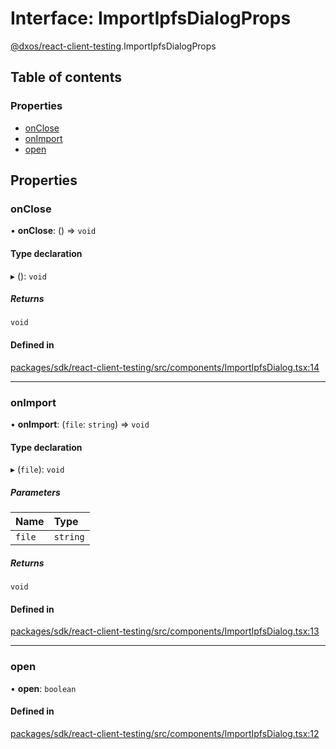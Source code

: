 # Interface: ImportIpfsDialogProps

[@dxos/react-client-testing](../modules/dxos_react_client_testing.md).ImportIpfsDialogProps

## Table of contents

### Properties

- [onClose](dxos_react_client_testing.ImportIpfsDialogProps.md#onclose)
- [onImport](dxos_react_client_testing.ImportIpfsDialogProps.md#onimport)
- [open](dxos_react_client_testing.ImportIpfsDialogProps.md#open)

## Properties

### onClose

• **onClose**: () => `void`

#### Type declaration

▸ (): `void`

##### Returns

`void`

#### Defined in

[packages/sdk/react-client-testing/src/components/ImportIpfsDialog.tsx:14](https://github.com/dxos/dxos/blob/e3b936721/packages/sdk/react-client-testing/src/components/ImportIpfsDialog.tsx#L14)

___

### onImport

• **onImport**: (`file`: `string`) => `void`

#### Type declaration

▸ (`file`): `void`

##### Parameters

| Name | Type |
| :------ | :------ |
| `file` | `string` |

##### Returns

`void`

#### Defined in

[packages/sdk/react-client-testing/src/components/ImportIpfsDialog.tsx:13](https://github.com/dxos/dxos/blob/e3b936721/packages/sdk/react-client-testing/src/components/ImportIpfsDialog.tsx#L13)

___

### open

• **open**: `boolean`

#### Defined in

[packages/sdk/react-client-testing/src/components/ImportIpfsDialog.tsx:12](https://github.com/dxos/dxos/blob/e3b936721/packages/sdk/react-client-testing/src/components/ImportIpfsDialog.tsx#L12)
